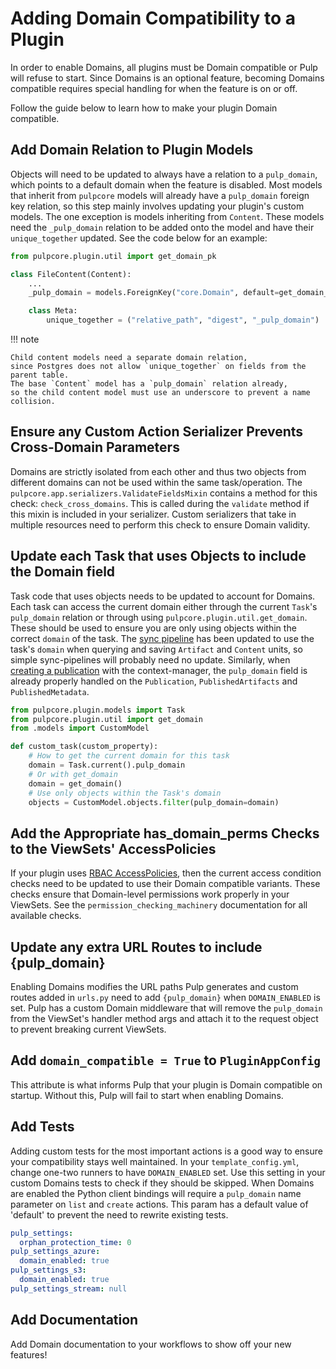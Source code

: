 # Adding Domain Compatibility to a Plugin

In order to enable Domains, all plugins must be Domain compatible or Pulp will refuse to start.
Since Domains is an optional feature,
becoming Domains compatible requires special handling for when the feature is on or off.

Follow the guide below to learn how to make your plugin Domain compatible.

## Add Domain Relation to Plugin Models

Objects will need to be updated to always have a relation to a `pulp_domain`,
which points to a default domain when the feature is disabled.
Most models that inherit from `pulpcore` models will already have a `pulp_domain` foreign key relation,
so this step mainly involves updating your plugin's custom models.
The one exception is models inheriting from `Content`.
These models need the `_pulp_domain` relation to be added onto the model and have their `unique_together` updated.
See the code below for an example:

```python
from pulpcore.plugin.util import get_domain_pk

class FileContent(Content):
    ...
    _pulp_domain = models.ForeignKey("core.Domain", default=get_domain_pk, on_delete=models.PROTECT)

    class Meta:
        unique_together = ("relative_path", "digest", "_pulp_domain")
```

!!! note

    Child content models need a separate domain relation,
    since Postgres does not allow `unique_together` on fields from the parent table.
    The base `Content` model has a `pulp_domain` relation already,
    so the child content model must use an underscore to prevent a name collision.

## Ensure any Custom Action Serializer Prevents Cross-Domain Parameters

Domains are strictly isolated from each other and thus two objects from different domains can not be used within the same task/operation.
The `pulpcore.app.serializers.ValidateFieldsMixin` contains a method for this check: `check_cross_domains`.
This is called during the `validate` method if this mixin is included in your serializer.
Custom serializers that take in multiple resources need to perform this check to ensure Domain validity.

## Update each Task that uses Objects to include the Domain field

Task code that uses objects needs to be updated to account for Domains.
Each task can access the current domain either through the current `Task`'s `pulp_domain` relation or through using `pulpcore.plugin.util.get_domain`.
These should be used to ensure you are only using objects within the correct `domain` of the task.
The [sync pipeline] has been updated to use the task's `domain` when querying and saving `Artifact` and `Content` units,
so simple sync-pipelines will probably need no update.
Similarly, when [creating a publication] with the context-manager,
the `pulp_domain` field is already properly handled on the `Publication`, `PublishedArtifacts` and `PublishedMetadata`.

```python
from pulpcore.plugin.models import Task
from pulpcore.plugin.util import get_domain
from .models import CustomModel

def custom_task(custom_property):
    # How to get the current domain for this task
    domain = Task.current().pulp_domain
    # Or with get_domain
    domain = get_domain()
    # Use only objects within the Task's domain
    objects = CustomModel.objects.filter(pulp_domain=domain)
```

## Add the Appropriate has_domain_perms Checks to the ViewSets' AccessPolicies

If your plugin uses [RBAC AccessPolicies],
then the current access condition checks need to be updated to use their Domain compatible variants.
These checks ensure that Domain-level permissions work properly in your ViewSets.
See the `permission_checking_machinery` documentation for all available checks.

## Update any extra URL Routes to include {pulp_domain}

Enabling Domains modifies the URL paths Pulp generates and custom routes added in `urls.py` need to add `{pulp_domain}` when `DOMAIN_ENABLED` is set.
Pulp has a custom Domain middleware that will remove the `pulp_domain` from the ViewSet's handler method args and attach it to the request object to prevent breaking current ViewSets.

## Add `domain_compatible = True` to `PluginAppConfig`

This attribute is what informs Pulp that your plugin is Domain compatible on startup.
Without this, Pulp will fail to start when enabling Domains.

## Add Tests

Adding custom tests for the most important actions is a good way to ensure your compatibility stays well maintained.
In your `template_config.yml`, change one-two runners to have `DOMAIN_ENABLED` set.
Use this setting in your custom Domains tests to check if they should be skipped.
When Domains are enabled the Python client bindings will require a `pulp_domain` name parameter on `list` and `create` actions.
This param has a default value of 'default' to prevent the need to rewrite existing tests.

```yaml
pulp_settings:
  orphan_protection_time: 0
pulp_settings_azure:
  domain_enabled: true
pulp_settings_s3:
  domain_enabled: true
pulp_settings_stream: null
```

## Add Documentation

Add Domain documentation to your workflows to show off your new features!

[creating a publication]: site:/pulpcore/docs/dev/learn/tasks/publish/
[rbac accesspolicies]: site:/pulpcore/docs/dev/learn/rbac/access_policy/
[sync pipeline]: site:/pulpcore/docs/dev/learn/sync_pipeline/sync_pipeline/
